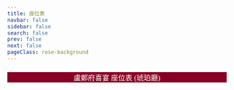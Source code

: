 ```yaml
---
title: 座位表
navbar: false
sidebar: false
search: false
prev: false
next: false
pageClass: rose-background
---
```


<H3 style="background-color:#890025; color:white; text-align: center; font-family:Noto Sans TC; font-weight: 400;">盧鄭府喜宴 座位表 (琥珀廳)</H3>

<site/>
